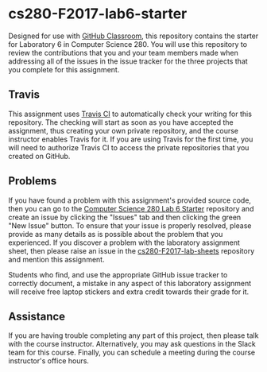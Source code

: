 <!---

TASK LIST:

  * Use cp -rf *.* to copy all of the files and directories in this repository
    to the starter repository for this assignment
  * Change into the directory for the starer repository
  * Update the header (e.g., #) to only give the name of the assignment
  * Update the first paragraph to include the commented-out content
  * Change the link in the # Problems section to point to this lab's starter
  * Create the assignment in the GitHub Classroom, noting the URL
  * Test the assignment by accepting it with your own GitHub account
  * Check to ensure that your GitHub repository is created correctly
  * Share the assignment link with all of the students using email or Slack

PROBLEMS?

  * Contact Gregory M. Kapfhammer by email or Slack
  * Raise an issue in the GitHub repository for this assignment

-->

# cs280-F2017-lab6-starter

Designed for use with [GitHub Classroom](https://classroom.github.com/), this
repository contains the starter for Laboratory 6 in Computer Science 280. You
will use this repository to review the contributions that you and your team
members made when addressing all of the issues in the issue tracker for the three
projects that you complete for this assignment.

## Travis

This assignment uses [Travis CI](https://travis-ci.com/) to automatically check
your writing for this repository. The checking will start as soon as you have
accepted the assignment, thus creating your own private repository, and the
course instructor enables Travis for it. If you are using Travis for the first
time, you will need to authorize Travis CI to access the private repositories
that you created on GitHub.

## Problems

If you have found a problem with this assignment's provided source code, then
you can go to the [Computer Science 280 Lab 6
Starter](https://github.com/Allegheny-Computer-Science-280-F2017/cs280-F2017-lab6-starter)
repository and create an issue by clicking the "Issues" tab and then clicking
the green "New Issue" button. To ensure that your issue is properly resolved,
please provide as many details as is possible about the problem that you
experienced. If you discover a problem with the laboratory assignment sheet,
then please raise an issue in the
[cs280-F2017-lab-sheets](https://github.com/Allegheny-Computer-Science-280-F2017/cs280-F2017-lab-sheets)
repository and mention this assignment.

Students who find, and use the appropriate GitHub issue tracker to correctly
document, a mistake in any aspect of this laboratory assignment will receive
free laptop stickers and extra credit towards their grade for it.

## Assistance

If you are having trouble completing any part of this project, then please talk
with the course instructor. Alternatively, you may ask questions in the Slack
team for this course. Finally, you can schedule a meeting during the course
instructor's office hours.

